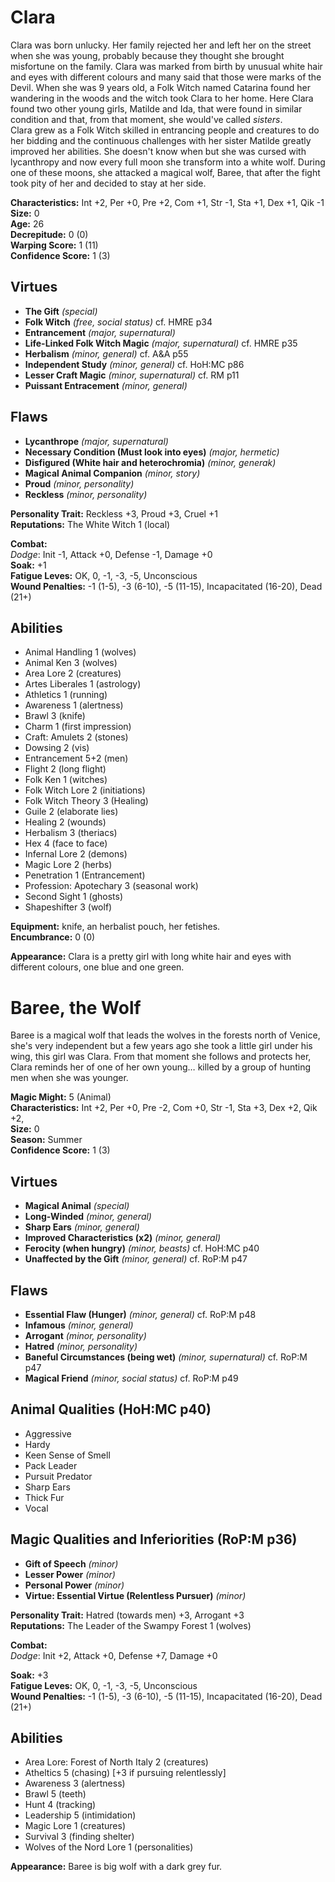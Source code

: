 # Clara

Clara was born unlucky. Her family rejected her and left her on the street when she was young, probably because they thought she brought misfortune on the family. Clara was marked from birth by unusual white hair and eyes with different colours and many said that those were marks of the Devil. When she was 9 years old, a Folk Witch named Catarina found her wandering in the woods and the witch took Clara to her home. Here Clara found two other young girls, Matilde and Ida, that were found in similar condition and that, from that moment, she would've called *sisters*.  
Clara grew as a Folk Witch skilled in entrancing people and creatures to do her bidding and the continuous challenges with her sister Matilde greatly improved her abilities. She doesn't know when but she was cursed with lycanthropy and now every full moon she transform into a white wolf. During one of these moons, she attacked a magical wolf, Baree, that after the fight took pity of her and decided to stay at her side.

**Characteristics:** Int +2, Per +0, Pre +2, Com +1, Str -1, Sta +1, Dex +1, Qik -1  
**Size:** 0  
**Age:** 26  
**Decrepitude:** 0 (0)  
**Warping Score:** 1 (11)  
**Confidence Score:** 1 (3)

## Virtues

- **The Gift** _(special)_
- **Folk Witch** _(free, social status)_ cf. HMRE p34
- **Entrancement** _(major, supernatural)_
- **Life-Linked Folk Witch Magic** _(major, supernatural)_ cf. HMRE p35
- **Herbalism** _(minor, general)_ cf. A&A p55
- **Independent Study** _(minor, general)_ cf. HoH:MC p86
- **Lesser Craft Magic** _(minor, supernatural)_ cf. RM p11
- **Puissant Entracement** _(minor, general)_

## Flaws

- **Lycanthrope** _(major, supernatural)_
- **Necessary Condition (Must look into eyes)** _(major, hermetic)_
- **Disfigured (White hair and heterochromia)** _(minor, generak)_
- **Magical Animal Companion** _(minor, story)_
- **Proud** _(minor, personality)_
- **Reckless** _(minor, personality)_

**Personality Trait:** Reckless +3, Proud +3, Cruel +1   
**Reputations:** The White Witch 1 (local)

**Combat:**  
*Dodge*: Init -1, Attack +0, Defense -1, Damage +0                                                
**Soak:** +1  
**Fatigue Leves:** OK, 0, -1, -3, -5, Unconscious  
**Wound Penalties:** -1 (1-5), -3 (6-10), -5 (11-15), Incapacitated (16-20), Dead (21+)

## Abilities

+ Animal Handling 1 (wolves)
+ Animal Ken 3 (wolves)
+ Area Lore 2 (creatures)
+ Artes Liberales 1 (astrology)
+ Athletics 1 (running)
+ Awareness 1 (alertness)
+ Brawl 3 (knife)
+ Charm 1 (first impression)
+ Craft: Amulets 2 (stones)
+ Dowsing 2 (vis)
+ Entrancement 5+2 (men)
+ Flight 2 (long flight)
+ Folk Ken 1 (witches)
+ Folk Witch Lore 2 (initiations)
+ Folk Witch Theory 3 (Healing)
+ Guile 2 (elaborate lies)
+ Healing 2 (wounds)
+ Herbalism 3 (theriacs)
+ Hex 4 (face to face)
+ Infernal Lore 2 (demons)
+ Magic Lore 2 (herbs)
+ Penetration 1 (Entrancement)
+ Profession: Apotechary 3 (seasonal work)
+ Second Sight 1 (ghosts)
+ Shapeshifter 3 (wolf)

**Equipment:** knife, an herbalist pouch, her fetishes.  
**Encumbrance:** 0 (0)

**Appearance:** Clara is a pretty girl with long white hair and eyes with different colours, one blue and one green.

# Baree, the Wolf

Baree is a magical wolf that leads the wolves in the forests north of Venice, she's very independent but a few years ago she took a little girl under his wing, this girl was Clara. From that moment she follows and protects her, Clara reminds her of one of her own young… killed by a group of hunting men when she was younger.

**Magic Might:** 5 (Animal)  
**Characteristics:** Int +2, Per +0, Pre -2, Com +0, Str -1, Sta +3, Dex +2, Qik +2,   
**Size:** 0  
**Season:** Summer  
**Confidence Score:** 1 (3)

## Virtues

- **Magical Animal** _(special)_
- **Long-Winded** _(minor, general)_
- **Sharp Ears** _(minor, general)_
- **Improved Characteristics (x2)** _(minor, general)_
- **Ferocity (when hungry)** _(minor, beasts)_ cf. HoH:MC p40
- **Unaffected by the Gift** _(minor, general)_ cf. RoP:M p47

## Flaws
- **Essential Flaw (Hunger)** _(minor, general)_ cf. RoP:M p48 
- **Infamous** _(minor, general)_
- **Arrogant** _(minor, personality)_
- **Hatred** _(minor, personality)_
- **Baneful Circumstances (being wet)** _(minor, supernatural)_ cf. RoP:M p47
- **Magical Friend** _(minor, social status)_ cf. RoP:M p49

## Animal Qualities (HoH:MC p40)
- Aggressive
- Hardy
- Keen Sense of Smell
- Pack Leader
- Pursuit Predator
- Sharp Ears
- Thick Fur
- Vocal

## Magic Qualities and Inferiorities (RoP:M p36)

- **Gift of Speech** _(minor)_
- **Lesser Power** _(minor)_
- **Personal Power** _(minor)_
- **Virtue: Essential Virtue (Relentless Pursuer)** _(minor)_

**Personality Trait:** Hatred (towards men) +3, Arrogant +3   
**Reputations:** The Leader of the Swampy Forest 1 (wolves) 

**Combat:**  
*Dodge*: Init +2, Attack +0, Defense +7, Damage +0  
  
**Soak:** +3  
**Fatigue Leves:** OK, 0, -1, -3, -5, Unconscious  
**Wound Penalties:** -1 (1-5), -3 (6-10), -5 (11-15), Incapacitated (16-20), Dead (21+)

## Abilities

+ Area Lore: Forest of North Italy 2 (creatures)
+ Atheltics 5 (chasing) [+3 if pursuing relentlessly]
+ Awareness 3 (alertness)
+ Brawl 5 (teeth)
+ Hunt 4 (tracking)
+ Leadership 5 (intimidation)
+ Magic Lore 1 (creatures)
+ Survival 3 (finding shelter)
+ Wolves of the Nord Lore 1 (personalities)

**Appearance:** Baree is big wolf with a dark grey fur.
